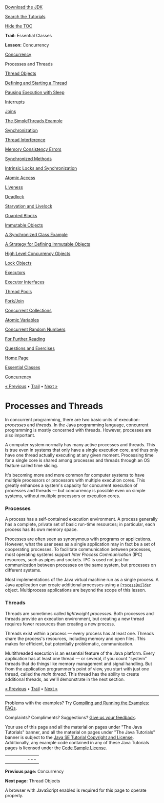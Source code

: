 [Download
the JDK](http://java.sun.com/javase/6/download.jsp)
  
[Search the
Tutorials](../../search.html)
  
[Hide the TOC](javascript:toggleLeft())

**Trail:** Essential Classes
  
**Lesson:** Concurrency

[Concurrency](index.html)

Processes and Threads

[Thread Objects](threads.html)

[Defining and Starting a Thread](runthread.html)

[Pausing Execution with Sleep](sleep.html)

[Interrupts](interrupt.html)

[Joins](join.html)

[The SimpleThreads Example](simple.html)

[Synchronization](sync.html)

[Thread Interference](interfere.html)

[Memory Consistency Errors](memconsist.html)

[Synchronized Methods](syncmeth.html)

[Intrinsic Locks and Synchronization](locksync.html)

[Atomic Access](atomic.html)

[Liveness](liveness.html)

[Deadlock](deadlock.html)

[Starvation and Livelock](starvelive.html)

[Guarded Blocks](guardmeth.html)

[Immutable Objects](immutable.html)

[A Synchronized Class Example](syncrgb.html)

[A Strategy for Defining Immutable Objects](imstrat.html)

[High Level Concurrency Objects](highlevel.html)

[Lock Objects](newlocks.html)

[Executors](executors.html)

[Executor Interfaces](exinter.html)

[Thread Pools](pools.html)

[Fork/Join](forkjoin.html)

[Concurrent Collections](collections.html)

[Atomic Variables](atomicvars.html)

[Concurrent Random Numbers](threadlocalrandom.html)

[For Further Reading](further.html)

[Questions and Exercises](QandE/questions.html)

[Home Page](../../index.html)
>
[Essential Classes](../index.html)
>
[Concurrency](index.html)

[« Previous](index.html) • [Trail](../TOC.html) • [Next »](threads.html)

# Processes and Threads

In concurrent programming, there are two basic units of execution:
*processes* and *threads*. In the Java programming language,
concurrent programming is mostly concerned with threads. However,
processes are also important.

A computer system normally has many active processes and threads. This
is true even in systems that only have a single execution core, and
thus only have one thread actually executing at any given moment.
Processing time for a single core is shared among processes and
threads through an OS feature called time slicing.

It's becoming more and more common for computer systems to have
multiple processors or processors with multiple execution cores. This
greatly enhances a system's capacity for concurrent execution of
processes and threads — but concurrency is possible even on
simple systems, without multiple processors or execution cores.

### Processes

A process has a self-contained execution environment. A process
generally has a complete, private set of basic run-time resources; in
particular, each process has its own memory space.

Processes are often seen as synonymous with programs or applications. However,
what the user sees as a single application may in fact be a set of
cooperating processes. To facilitate communication between processes,
most operating systems support *Inter Process Communication*
(IPC) resources, such as pipes and sockets. IPC is used not just for
communication between processes on the same system, but processes on
different systems.

Most implementations of the Java virtual machine run as a single
process. A Java application can create additional processes using a
[`ProcessBuilder`](http://download.oracle.com/javase/7/docs/api/java/lang/ProcessBuilder.html)
object. Multiprocess applications are beyond the scope of this lesson.

### Threads

Threads are sometimes called *lightweight processes*. Both processes
and threads provide an execution environment, but creating a new thread
requires fewer resources than creating a new process.

Threads exist within a process — every process has at least one.
Threads share the process's resources,
including memory and open files. This makes for
efficient, but potentially problematic, communication.

Multithreaded execution is an essential feature of the Java platform.
Every application has at least one thread — or several, if you count
"system" threads that do things like memory management and signal
handling. But from the application programmer's point of view, you
start with just one thread, called the *main thread*. This
thread has the ability to create additional threads, as we'll
demonstrate in the next section.

[« Previous](index.html)
•
[Trail](../TOC.html)
•
[Next »](threads.html)

---

Problems with the examples? Try [Compiling and Running
the Examples: FAQs](../../information/run-examples.html).
  
Complaints? Compliments? Suggestions? [Give
us your feedback](http://download.oracle.com/javase/feedback.html).

Your use of this page and all the material on pages under "The Java Tutorials" banner,
and all the material on pages under "The Java Tutorials" banner is subject to the [Java SE Tutorial Copyright
and License](../../information/license.html).
Additionally, any example code contained in any of these Java
Tutorials pages is licensed under the
[Code
Sample License](http://developers.sun.com/license/berkeley_license.html).

|  |  |  |  |  |
| --- | --- | --- | --- | --- |
| |  |  | | --- | --- | | duke image | Oracle logo | | [About Oracle](http://www.oracle.com/us/corporate/index.html) | [Oracle Technology Network](http://www.oracle.com/technology/index.html) | [Terms of Service](https://www.samplecode.oracle.com/servlets/CompulsoryClickThrough?type=TermsOfService) | Copyright © 1995, 2011 Oracle and/or its affiliates. All rights reserved. |

**Previous page:** Concurrency
  
**Next page:** Thread Objects




A browser with JavaScript enabled is required for this page to operate properly.